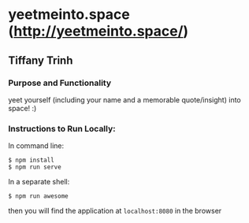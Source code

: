 
# yeetmeinto.space (http://yeetmeinto.space/)
## Tiffany Trinh
### Purpose and Functionality
yeet yourself (including your name and a memorable quote/insight) into space! :)


### Instructions to Run Locally:
In command line:
```console
$ npm install
$ npm run serve
```
In a separate shell:
```console
$ npm run awesome
```
then you will find the application at `localhost:8080` in the browser
